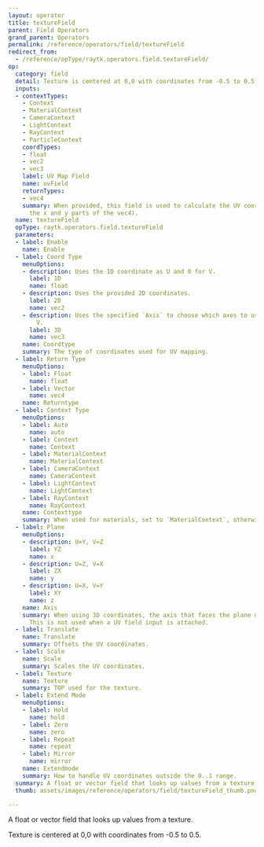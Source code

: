 ```yaml
---
layout: operator
title: textureField
parent: Field Operators
grand_parent: Operators
permalink: /reference/operators/field/textureField
redirect_from:
  - /reference/opType/raytk.operators.field.textureField/
op:
  category: field
  detail: Texture is centered at 0,0 with coordinates from -0.5 to 0.5.
  inputs:
  - contextTypes:
    - Context
    - MaterialContext
    - CameraContext
    - LightContext
    - RayContext
    - ParticleContext
    coordTypes:
    - float
    - vec2
    - vec3
    label: UV Map Field
    name: uvField
    returnTypes:
    - vec4
    summary: When provided, this field is used to calculate the UV coordinates (in
      the x and y parts of the vec4).
  name: textureField
  opType: raytk.operators.field.textureField
  parameters:
  - label: Enable
    name: Enable
  - label: Coord Type
    menuOptions:
    - description: Uses the 1D coordinate as U and 0 for V.
      label: 1D
      name: float
    - description: Uses the provided 2D coordinates.
      label: 2D
      name: vec2
    - description: Uses the specified `Axis` to choose which axes to use for U and
        V.
      label: 3D
      name: vec3
    name: Coordtype
    summary: The type of coordinates used for UV mapping.
  - label: Return Type
    menuOptions:
    - label: Float
      name: float
    - label: Vector
      name: vec4
    name: Returntype
  - label: Context Type
    menuOptions:
    - label: Auto
      name: auto
    - label: Context
      name: Context
    - label: MaterialContext
      name: MaterialContext
    - label: CameraContext
      name: CameraContext
    - label: LightContext
      name: LightContext
    - label: RayContext
      name: RayContext
    name: Contexttype
    summary: When used for materials, set to `MaterialContext`, otherwise use `Context`.
  - label: Plane
    menuOptions:
    - description: U=Y, V=Z
      label: YZ
      name: x
    - description: U=Z, V=X
      label: ZX
      name: y
    - description: U=X, V=Y
      label: XY
      name: z
    name: Axis
    summary: When using 3D coordinates, the axis that faces the plane used for UV.
      This is not used when a UV field input is attached.
  - label: Translate
    name: Translate
    summary: Offsets the UV coordinates.
  - label: Scale
    name: Scale
    summary: Scales the UV coordinates.
  - label: Texture
    name: Texture
    summary: TOP used for the texture.
  - label: Extend Mode
    menuOptions:
    - label: Hold
      name: hold
    - label: Zero
      name: zero
    - label: Repeat
      name: repeat
    - label: Mirror
      name: mirror
    name: Extendmode
    summary: How to handle UV coordinates outside the 0..1 range.
  summary: A float or vector field that looks up values from a texture.
  thumb: assets/images/reference/operators/field/textureField_thumb.png

---
```



A float or vector field that looks up values from a texture.

Texture is centered at 0,0 with coordinates from -0.5 to 0.5.